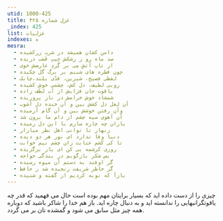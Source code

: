 ```yaml
---
utid: 1000-425
title: غزل شماره ۴۲۵
_index: 425
list: غزلیات
indexes: ه
mesra:
  - دامن کشان همیشد در شرب زرکشیده
  - صد ماه رو ز رشکش جِیبِ قَصَب دریده
  - از تابِ آتشِ مِی بر گِردِ عارضش خوی
  - چون قطره های شبنم بر برگ گل چکیده
  - لفظی فصیح، شیرین، قدّی بلند،چابک
  - رویی لطیف، دل کش، چشمی خوشِ کشیده
  - یاقوت جان فزایش از آب لطف زاده
  - شمشاد خوش خرامش در ناز پروریده
  - آن لعل دل کشش بین و آن خنده دل آشوب
  - وآن رفتن خوشش بین و آن گام آرمیده
  - آن آهوی سیه چشم از دام ما برون شد
  - یاران چه چاره سازم با این دل رمیده
  - زنهار تا توانی اهل نظر میازار
  - دنیا وفا ندارد ای نور هر دو دیده
  - تا کی کشم عتابت زان چشم نیم خوابت
  - روزی کرشمه یی کن ای یار برگزیده
  - بس شکر بازگویم در بندگی خواجه
  - گر اوفتد به دستم آن میوه رسیده
  - گر خاطر شریفت رنجیده شد ز حافظ
  - بازآ که توبه کردیم از گفته و شنیده
---
```

چیزی را از دست داده اید که بسیار برایتان مهم بوده است حال می فهمید که قدر چه یاقوتگرانبهایی را ندانسته اید و به دنبال چاره اید. باز هم خدا را شاکر باشید که دوباره همه چیز مثل سابق می شود و گمشده تان بر می گردد.
